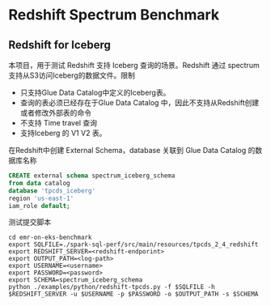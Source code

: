 # Redshift Spectrum Benchmark 


## Redshift for Iceberg
本项目，用于测试 Redshift 支持 Iceberg 查询的场景。Redshift 通过 spectrum 支持从S3访问Iceberg的数据文件。限制
* 只支持Glue Data Catalog中定义的Iceberg表。
* 查询的表必须已经存在于Glue Data Catalog 中，因此不支持从Redshift创建或者修改外部表的命令
* 不支持 Time travel 查询
* 支持Iceberg 的 V1 V2 表。

在Redshift中创建 External Schema，database 关联到 Glue Data Catalog 的数据库名称
```sql
CREATE external schema spectrum_iceberg_schema
from data catalog
database 'tpcds_iceberg'
region 'us-east-1'
iam_role default;
```

测试提交脚本
```shell
cd emr-on-eks-benchmark
export SQLFILE=./spark-sql-perf/src/main/resources/tpcds_2_4_redshift
export REDSHIFT_SERVER=<redshift-endporint>
export OUTPUT_PATH=<log-path>
export USERNAME=<username>
export PASSWORD=<password>
export SCHEMA=spectrum_iceberg_schema
python ./examples/python/redshift-tpcds.py -f $SQLFILE -h $REDSHIFT_SERVER -u $USERNAME -p $PASSWORD -o $OUTPUT_PATH -s $SCHEMA
```

